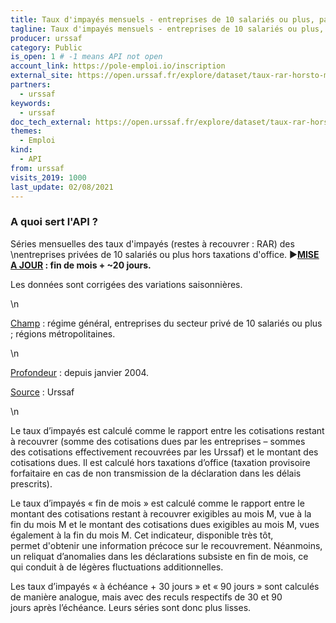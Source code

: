 ```yaml
---
title: Taux d'impayés mensuels - entreprises de 10 salariés ou plus, par région
tagline: Taux d'impayés mensuels - entreprises de 10 salariés ou plus, par région
producer: urssaf
category: Public
is_open: 1 # -1 means API not open
account_link: https://pole-emploi.io/inscription
external_site: https://open.urssaf.fr/explore/dataset/taux-rar-horsto-mensuels-entreprises-de-10-salaries-ou-plus-par-region/api/
partners:
  - urssaf
keywords:
  - urssaf
doc_tech_external: https://open.urssaf.fr/explore/dataset/taux-rar-horsto-mensuels-entreprises-de-10-salaries-ou-plus-par-region/api/
themes:
  - Emploi
kind:
  - API
from: urssaf
visits_2019: 1000
last_update: 02/08/2021
---
```


### A quoi sert l'API ?

<p>Séries mensuelles des taux d'impayés (restes à recouvrer : RAR) des \nentreprises privées de 10 salariés ou plus hors taxations d'office. <span style=\"font-family: Arial, sans-serif; font-size: 11pt;\">►</span><b style=\"font-family: inherit; font-size: 0.833rem;\"><u><a href=\"https://open.urssaf.fr/explore/dataset/planning-de-mise-a-jour/table/?sort=date_de_mise_a_jour\" target=\"_blank\">MISE A JOUR</a></u> : fin de mois + ~20 jours.</b></p><p>Les données sont corrigées des variations saisonnières.</p>\n<p><u>Champ</u> : régime général, entreprises du secteur privé de 10 salariés ou plus ; régions métropolitaines.</p>\n<p><u>Profondeur</u> : depuis janvier 2004.</p><p><u>Source</u> : Urssaf</p>\n<p>Le taux d’impayés est calculé <span style=\"font-family: inherit;\">comme le rapport entre </span><span style=\"font-family: inherit;\">les cotisations restant à recouvrer (somme des </span><span style=\"font-family: inherit;\">cotisations dues par les entreprises – sommes des </span><span style=\"font-family: inherit;\">cotisations effectivement recouvrées par les Urssaf) </span><span style=\"font-family: inherit;\">et le montant des cotisations dues. Il est calculé </span><span style=\"font-family: inherit;\">hors taxations d’office (</span><span>taxation provisoire forfaitaire en cas de </span><span style=\"font-family: inherit; \">non transmission de la déclaration dans les délais prescrits)</span><span style=\"font-family: inherit; \">.</span></p><p><span>Le taux d’impayés « fin de mois » est calculé </span><span style=\"font-family: inherit;\">comme le rapport entre le montant des cotisations </span><span style=\"font-family: inherit;\">restant à recouvrer exigibles au mois M, vue à la fin </span><span style=\"font-family: inherit;\">du mois M et le montant des cotisations dues </span><span style=\"font-family: inherit;\">exigibles au mois M, vues également à la fin du </span><span style=\"font-family: inherit;\">mois M. Cet indicateur, disponible très tôt, permet </span><span style=\"font-family: inherit;\">d'obtenir une information précoce sur le </span><span style=\"font-family: inherit;\">recouvrement. Néanmoins, un reliquat d’anomalies </span><span style=\"font-family: inherit;\">dans les déclarations subsiste en fin de mois, ce qui </span><span style=\"font-family: inherit;\">conduit à de légères fluctuations additionnelles. </span></p><p><span style=\"font-family: inherit;\">Les taux d’impayés « à échéance + 30 jours » et </span><span style=\"font-family: inherit;\">« 90 jours » sont calculés de manière analogue, </span><span style=\"font-family: inherit;\">mais avec des reculs respectifs de 30 et 90 jours </span><span style=\"font-family: inherit;\">après l’échéance. Leurs séries sont donc plus </span><span style=\"font-family: inherit;\">lisses.</span></p><p><span style=\"font-family: inherit;\"><br/><br/></span></p>
